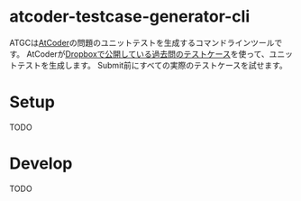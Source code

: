# atcoder-testcase-generator-cli

ATGCは[AtCoder](https://atcoder.jp/)の問題のユニットテストを生成するコマンドラインツールです。
AtCoderが[Dropboxで公開している過去問のテストケース](https://www.dropbox.com/sh/arnpe0ef5wds8cv/AAAk_SECQ2Nc6SVGii3rHX6Fa?dl=0)を使って、ユニットテストを生成します。
Submit前にすべての実際のテストケースを試せます。

# Setup

TODO

# Develop

TODO
